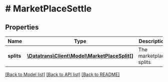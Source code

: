 # # MarketPlaceSettle

## Properties

Name | Type | Description | Notes
------------ | ------------- | ------------- | -------------
**splits** | [**\Datatrans\Client\Model\MarketPlaceSplit[]**](MarketPlaceSplit.md) | The marketplace splits |

[[Back to Model list]](../../README.md#models) [[Back to API list]](../../README.md#endpoints) [[Back to README]](../../README.md)
